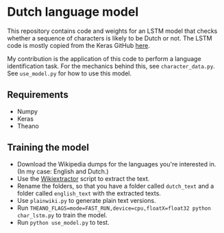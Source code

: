# Dutch language model

This repository contains code and weights for an LSTM model that checks whether
a sequence of characters is likely to be Dutch or not. The LSTM code is mostly
copied from the Keras GitHub [here](https://github.com/fchollet/keras/blob/master/examples/imdb_lstm.py).

My contribution is the application of this code to perform a language identification task.
For the mechanics behind this, see `character_data.py`. See `use_model.py` for how to use this model.

## Requirements

* Numpy
* Keras
* Theano

## Training the model

* Download the Wikipedia dumps for the languages you're interested in. (In my case: English and Dutch.)
* Use the [Wikiextractor](http://medialab.di.unipi.it/wiki/Wikipedia_Extractor) script to extract the text.
* Rename the folders, so that you have a folder called `dutch_text` and a folder called `english_text` with the extracted texts.
* Use `plainwiki.py` to generate plain text versions.
* Run `THEANO_FLAGS=mode=FAST_RUN,device=cpu,floatX=float32 python char_lstm.py` to train the model.
* Run `python use_model.py` to test.
